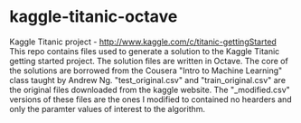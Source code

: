 kaggle-titanic-octave
=====================
Kaggle Titanic project - http://www.kaggle.com/c/titanic-gettingStarted
This repo contains files used to generate a solution to the Kaggle Titanic getting started project. The solution files are written in Octave. The core of the solutions are borrowed from the Cousera "Intro to Machine Learning" class taught by Andrew Ng. "test_original.csv" and "train_original.csv" are the original files downloaded from the kaggle website. The "_modified.csv" versions of these files are the ones I modified to contained no hearders and only the paramter values of interest to the algorithm.
